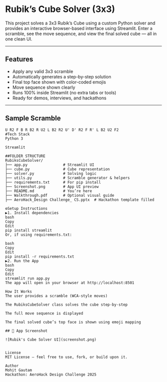 #  Rubik’s Cube Solver (3x3)

This project solves a 3x3 Rubik’s Cube using a custom Python solver and provides an interactive browser-based interface using Streamlit. Enter a scramble, see the move sequence, and view the final solved cube — all in one clean UI.

---

##  Features

- Apply any valid 3x3 scramble
- Automatically generates a step-by-step solution
- Final top face shown with color-coded emojis
- Move sequence shown clearly
- Runs 100% inside Streamlit (no extra tabs or tools)
- Ready for demos, interviews, and hackathons

---

##  Sample Scramble

```text
U R2 F B R B2 R U2 L B2 R2 U' D' R2 F R' L B2 U2 F2
#Tech Stack
Python 3

Streamlit

##FOLDER STRUCTURE
RubiksCubeSolver/
├── app.py                # Streamlit UI
├── cube.py               # Cube representation
├── solver.py             # Solving logic
├── utils.py              # Scramble generator & helpers
├── requirements.txt      # For pip install
├── Screenshot.png        # App UI preview
├── README.md             # You’re here
├── Walkthrough.pdf       # Optional visual guide
├── AeroHack_Design Challenge_ CS.pptx  # Hackathon template filled

⚙Setup Instructions
▶1. Install dependencies
bash
Copy
Edit
pip install streamlit
Or, if using requirements.txt:

bash
Copy
Edit
pip install -r requirements.txt
▶2. Run the App
bash
Copy
Edit
streamlit run app.py
The app will open in your browser at http://localhost:8501

How It Works
The user provides a scramble (WCA-style moves)

The RubiksCubeSolver class solves the cube step-by-step

The full move sequence is displayed

The final solved cube’s top face is shown using emoji mapping

## 📸 App Screenshot

![Rubik's Cube Solver UI](screenshot.png)


License
MIT License — feel free to use, fork, or build upon it.

Author
Mohit Gautam
Hackathon: AeroHack Design Challenge 2025





